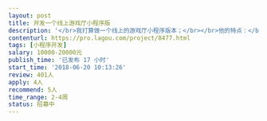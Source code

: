 ```yaml
---                
layout: post       
title: 开发一个线上游戏厅小程序版           
description: '</br>我打算做一个线上的游戏厅小程序版本；</br></br>他的特点：</br></br>1.他应该是一个平台，而不是某一款游戏</br></br>2.他应该是一个容器，可以不间断上线游戏</br></br>3.目前想到的游戏类型是（烂大街）棋牌</br></br>4.他的基本功能比照腾讯同类产品</br></br>5.我看中的功能是：</br></br>	5.1 用户充值功能</br></br>	5.2 用户积分兑换商品商城功能（商品<=5）<></br></br>	5.3 用户营销手段功能</br></br>注意：这仅仅只是我的一个构想，如果您有更佳合适的方案，可以推荐给我，并给我报价，以便我考量(所显示的预算范围不予参考)</br>'     
contenturl: https://pro.lagou.com/project/8477.html      
tags: [小程序开发]            
salary: 10000-20000元          
publish_time: '已发布 17 小时'         
start_time: '2018-06-20 10:13:26'           
review: 401人                   
apply: 4人                   
recommend: 5人                   
time_range: 2-4周              
status: 招募中                  
---                 
```

